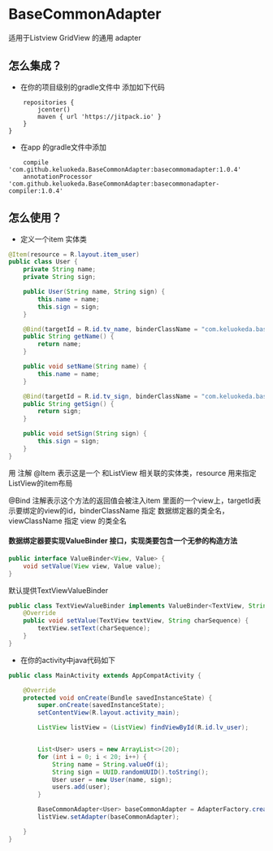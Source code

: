 # BaseCommonAdapter
 适用于Listview GridView 的通用 adapter

## 怎么集成？
- 在你的项目级别的gradle文件中 添加如下代码
```allprojects {
    repositories {
        jcenter()
        maven { url 'https://jitpack.io' }
    }
}
```

- 在app 的gradle文件中添加
```
    compile 'com.github.keluokeda.BaseCommonAdapter:basecommomadapter:1.0.4'
    annotationProcessor 'com.github.keluokeda.BaseCommonAdapter:basecommonadapter-compiler:1.0.4'
```

## 怎么使用？
- 定义一个item 实体类
```java
@Item(resource = R.layout.item_user)
public class User {
    private String name;
    private String sign;

    public User(String name, String sign) {
        this.name = name;
        this.sign = sign;
    }

    @Bind(targetId = R.id.tv_name, binderClassName = "com.keluokeda.basecommomadapter.TextViewValueBinder", viewClassName = "android.widget.TextView")
    public String getName() {
        return name;
    }

    public void setName(String name) {
        this.name = name;
    }

    @Bind(targetId = R.id.tv_sign, binderClassName = "com.keluokeda.basecommomadapter.TextViewValueBinder", viewClassName = "android.widget.TextView")
    public String getSign() {
        return sign;
    }

    public void setSign(String sign) {
        this.sign = sign;
    }
}
```
用 注解 @Item 表示这是一个 和ListView 相关联的实体类，resource 用来指定 ListView的item布局

@Bind 注解表示这个方法的返回值会被注入item 里面的一个view上，targetId表示要绑定的view的id，binderClassName 指定 数据绑定器的类全名，viewClassName 指定 view 的类全名

#### 数据绑定器要实现ValueBinder 接口，实现类要包含一个无参的构造方法
```java
public interface ValueBinder<View, Value> {
    void setValue(View view, Value value);
}
```

默认提供TextViewValueBinder
```java
public class TextViewValueBinder implements ValueBinder<TextView, String> {
    @Override
    public void setValue(TextView textView, String charSequence) {
        textView.setText(charSequence);
    }
}
```

- 在你的activity中java代码如下
```java
public class MainActivity extends AppCompatActivity {

    @Override
    protected void onCreate(Bundle savedInstanceState) {
        super.onCreate(savedInstanceState);
        setContentView(R.layout.activity_main);

        ListView listView = (ListView) findViewById(R.id.lv_user);


        List<User> users = new ArrayList<>(20);
        for (int i = 0; i < 20; i++) {
            String name = String.valueOf(i);
            String sign = UUID.randomUUID().toString();
            User user = new User(name, sign);
            users.add(user);
        }

        BaseCommonAdapter<User> baseCommonAdapter = AdapterFactory.createAdapter(User.class, users);
        listView.setAdapter(baseCommonAdapter);

    }
}
```

